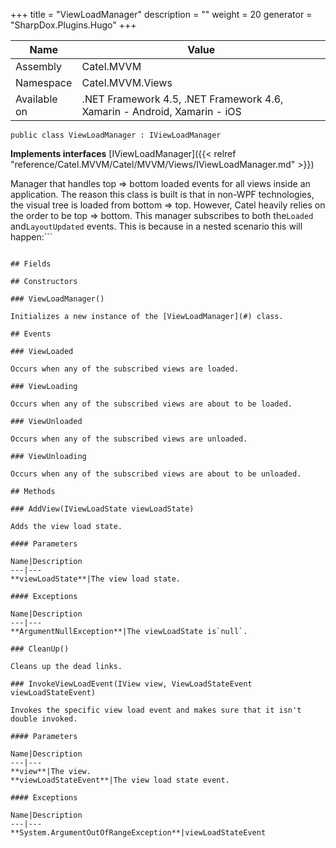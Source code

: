 

+++
title = "ViewLoadManager" 
description = ""
weight = 20
generator = "SharpDox.Plugins.Hugo"
+++

Name|Value
---|---
Assembly|Catel.MVVM
Namespace|Catel.MVVM.Views
Available on|.NET Framework 4.5, .NET Framework 4.6, Xamarin - Android, Xamarin - iOS

```
public class ViewLoadManager : IViewLoadManager
```

**Implements interfaces**
[IViewLoadManager]({{< relref "reference/Catel.MVVM/Catel/MVVM/Views/IViewLoadManager.md" >}})

Manager that handles top =&gt; bottom loaded events for all views inside an application. The reason this class is built is that in non-WPF technologies, the visual tree is loaded from bottom =&gt; top. However, Catel heavily relies on the order to be top =&gt; bottom. This manager subscribes to both the`Loaded` and`LayoutUpdated` events. This is because in a nested scenario this will happen:```

``` Will be executed in the following order:

## Fields

## Constructors

### ViewLoadManager()

Initializes a new instance of the [ViewLoadManager](#) class.

## Events

### ViewLoaded

Occurs when any of the subscribed views are loaded.

### ViewLoading

Occurs when any of the subscribed views are about to be loaded.

### ViewUnloaded

Occurs when any of the subscribed views are unloaded.

### ViewUnloading

Occurs when any of the subscribed views are about to be unloaded.

## Methods

### AddView(IViewLoadState viewLoadState)

Adds the view load state.

#### Parameters

Name|Description
---|---
**viewLoadState**|The view load state.

#### Exceptions

Name|Description
---|---
**ArgumentNullException**|The viewLoadState is`null`.

### CleanUp()

Cleans up the dead links.

### InvokeViewLoadEvent(IView view, ViewLoadStateEvent viewLoadStateEvent)

Invokes the specific view load event and makes sure that it isn't double invoked.

#### Parameters

Name|Description
---|---
**view**|The view.
**viewLoadStateEvent**|The view load state event.

#### Exceptions

Name|Description
---|---
**System.ArgumentOutOfRangeException**|viewLoadStateEvent

